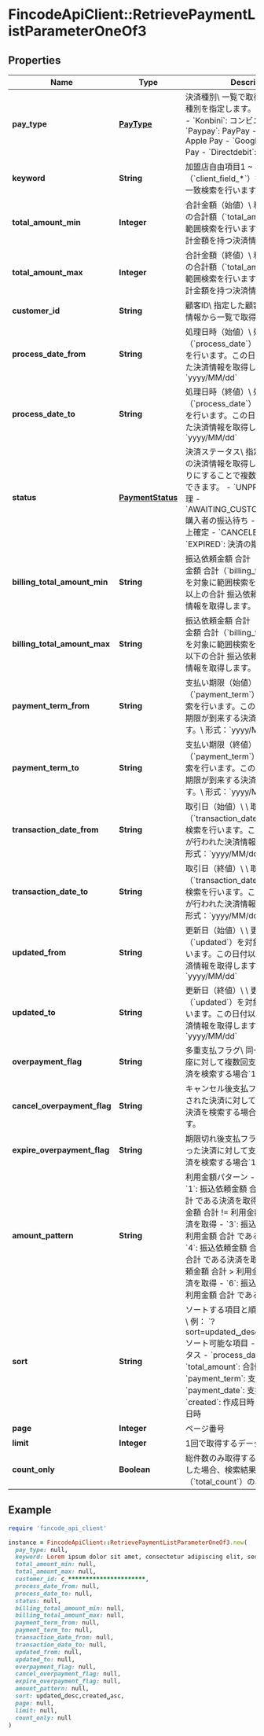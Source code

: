 # FincodeApiClient::RetrievePaymentListParameterOneOf3

## Properties

| Name | Type | Description | Notes |
| ---- | ---- | ----------- | ----- |
| **pay_type** | [**PayType**](PayType.md) | 決済種別\\ 一覧で取得する対象の決済種別を指定します。  - &#x60;Card&#x60;: カード - &#x60;Konbini&#x60;: コンビニ決済 - &#x60;Paypay&#x60;: PayPay - &#x60;Applepay&#x60;: Apple Pay - &#x60;Googlepay&#x60;: Google Pay - &#x60;Directdebit&#x60;: 口座振替  |  |
| **keyword** | **String** | 加盟店自由項目1 ~ 3（&#x60;client_field_*&#x60;）を対象とした部分一致検索を行います。  | [optional] |
| **total_amount_min** | **Integer** | 合計金額（始値）\\ 利用金額と税送料の合計額（&#x60;total_amount&#x60;）を対象に範囲検索を行います。この値以上の合計金額を持つ決済情報を取得します。  | [optional] |
| **total_amount_max** | **Integer** | 合計金額（終値）\\ 利用金額と税送料の合計額（&#x60;total_amount&#x60;）を対象に範囲検索を行います。この値以下の合計金額を持つ決済情報を取得します。  | [optional] |
| **customer_id** | **String** | 顧客ID\\ 指定した顧客IDに紐づく決済情報から一覧で取得します。  | [optional] |
| **process_date_from** | **String** | 処理日時（始値）\\ 処理日時（&#x60;process_date&#x60;）を対象に範囲検索を行います。この日付以降に処理された決済情報を取得します。\\ \\ 形式：&#x60;yyyy/MM/dd&#x60;  | [optional] |
| **process_date_to** | **String** | 処理日時（終値）\\ 処理日時（&#x60;process_date&#x60;）を対象に範囲検索を行います。この日付以前に処理された決済情報を取得します。\\ \\ 形式：&#x60;yyyy/MM/dd&#x60;  | [optional] |
| **status** | [**PaymentStatus**](PaymentStatus.md) | 決済ステータス\\ 指定したステータスの決済情報を取得します。カンマ区切りにすることで複数指定（OR検索）できます。  - &#x60;UNPROCESSED&#x60;: 未処理 - &#x60;AWAITING_CUSTOMER_PAYMENT&#x60;: 購入者の振込待ち - &#x60;CAPTURED&#x60;: 売上確定 - &#x60;CANCELED&#x60;: キャンセル - &#x60;EXPIRED&#x60;: 決済の期限切れ  | [optional] |
| **billing_total_amount_min** | **String** | 振込依頼金額 合計（始値）\\ 振込依頼金額 合計（&#x60;billing_total_amount&#x60;）を対象に範囲検索を行います。この値以上の合計 振込依頼金額を持つ決済情報を取得します。  | [optional] |
| **billing_total_amount_max** | **String** | 振込依頼金額 合計（終値）\\ 振込依頼金額 合計（&#x60;billing_total_amount&#x60;）を対象に範囲検索を行います。この値以下の合計 振込依頼金額を持つ決済情報を取得します。  | [optional] |
| **payment_term_from** | **String** | 支払い期限（始値）\\ 支払い期限（&#x60;payment_term&#x60;）を対象に範囲検索を行います。この日付以降に支払い期限が到来する決済情報を取得します。\\ 形式：&#x60;yyyy/MM/dd&#x60;  | [optional] |
| **payment_term_to** | **String** | 支払い期限（終値）\\ 支払い期限（&#x60;payment_term&#x60;）を対象に範囲検索を行います。この日付以前に支払い期限が到来する決済情報を取得します。\\ 形式：&#x60;yyyy/MM/dd&#x60;  | [optional] |
| **transaction_date_from** | **String** | 取引日（始値）\\ \\ 取引日（&#x60;transaction_date&#x60;）を対象に範囲検索を行います。この日付以降に振込が行われた決済情報を取得します。\\ 形式：&#x60;yyyy/MM/dd&#x60;  | [optional] |
| **transaction_date_to** | **String** | 取引日（終値）\\ \\ 取引日（&#x60;transaction_date&#x60;）を対象に範囲検索を行います。この日付以前に振込が行われた決済情報を取得します。\\ 形式：&#x60;yyyy/MM/dd&#x60;  | [optional] |
| **updated_from** | **String** | 更新日（始値）\\ \\ 更新日時（&#x60;updated&#x60;）を対象に範囲検索を行います。この日付以降に更新された決済情報を取得します。\\ 形式：&#x60;yyyy/MM/dd&#x60;  | [optional] |
| **updated_to** | **String** | 更新日（終値）\\ \\ 更新日時（&#x60;updated&#x60;）を対象に範囲検索を行います。この日付以前に更新された決済情報を取得します。\\ 形式：&#x60;yyyy/MM/dd&#x60;  | [optional] |
| **overpayment_flag** | **String** | 多重支払フラグ\\ 同一のバーチャル口座に対して複数回支払いが行われた決済を検索する場合&#x60;1&#x60;を指定します。  | [optional] |
| **cancel_overpayment_flag** | **String** | キャンセル後支払フラグ\\ キャンセルされた決済に対して支払いが行われた決済を検索する場合&#x60;1&#x60;を指定します。  | [optional] |
| **expire_overpayment_flag** | **String** | 期限切れ後支払フラグ\\ 期限切れになった決済に対して支払いが行われた決済を検索する場合&#x60;1&#x60;を指定します。  | [optional] |
| **amount_pattern** | **String** | 利用金額パターン  - &#x60;null&#x60;: 全件取得 - &#x60;1&#x60;: 振込依頼金額 合計 &#x3D; 利用金額 合計 である決済を取得 - &#x60;2&#x60;: 振込依頼金額 合計 !&#x3D; 利用金額 合計 である決済を取得 - &#x60;3&#x60;: 振込依頼金額 合計 &lt; 利用金額 合計 である決済を取得 - &#x60;4&#x60;: 振込依頼金額 合計 &lt;&#x3D; 利用金額 合計 である決済を取得 - &#x60;5&#x60;: 振込依頼金額 合計 &gt; 利用金額 合計 である決済を取得 - &#x60;6&#x60;: 振込依頼金額 合計 &gt;&#x3D; 利用金額 合計 である決済を取得  | [optional] |
| **sort** | **String** | ソートする項目と順序を指定します。\\ 例： &#x60;?sort&#x3D;updated␣desc,created␣asc&#x60;\\ \\ ソート可能な項目  - &#x60;status&#x60;: ステータス - &#x60;process_date&#x60;: 処理日時 - &#x60;total_amount&#x60;: 合計金額 - &#x60;payment_term&#x60;: 支払い期限 - &#x60;payment_date&#x60;: 支払い日時 - &#x60;created&#x60;: 作成日時 - &#x60;updated&#x60;: 更新日時  | [optional] |
| **page** | **Integer** | ページ番号 | [optional] |
| **limit** | **Integer** | 1回で取得するデータの最大件数 | [optional] |
| **count_only** | **Boolean** | 総件数のみ取得するか。\\ &#x60;true&#x60;を指定した場合、検索結果の総件数（&#x60;total_count&#x60;）のみ取得します。  | [optional] |

## Example

```ruby
require 'fincode_api_client'

instance = FincodeApiClient::RetrievePaymentListParameterOneOf3.new(
  pay_type: null,
  keyword: Lorem ipsum dolor sit amet, consectetur adipiscing elit, sed do eiusmod tempor incididunt ut labore,
  total_amount_min: null,
  total_amount_max: null,
  customer_id: c_**********************,
  process_date_from: null,
  process_date_to: null,
  status: null,
  billing_total_amount_min: null,
  billing_total_amount_max: null,
  payment_term_from: null,
  payment_term_to: null,
  transaction_date_from: null,
  transaction_date_to: null,
  updated_from: null,
  updated_to: null,
  overpayment_flag: null,
  cancel_overpayment_flag: null,
  expire_overpayment_flag: null,
  amount_pattern: null,
  sort: updated␣desc,created␣asc,
  page: null,
  limit: null,
  count_only: null
)
```

